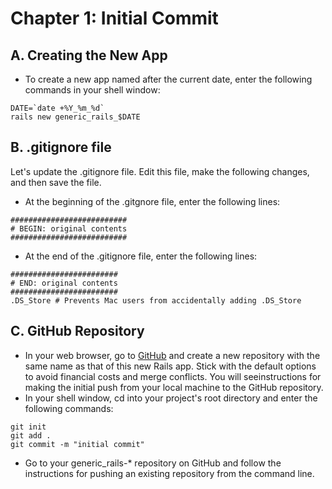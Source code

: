 # Chapter 1: Initial Commit

## A. Creating the New App

* To create a new app named after the current date, enter the following commands in your shell window:
```
DATE=`date +%Y_%m_%d`
rails new generic_rails_$DATE
```

## B. .gitignore file
Let's update the .gitignore file.  Edit this file, make the following changes, and then save the file.
*  At the beginning of the .gitgnore file, enter the following lines:
```
##########################
# BEGIN: original contents
##########################
```
*  At the end of the .gitignore file, enter the following lines:
```
########################
# END: original contents
########################
.DS_Store # Prevents Mac users from accidentally adding .DS_Store
```
## C. GitHub Repository
* In your web browser, go to [GitHub](https://github.com/) and create a new repository with the same name as that of this new 
Rails app.  Stick with the default options to avoid financial costs and merge conflicts.  You will seeinstructions for making the initial push from your local machine to the GitHub repository.
* In your shell window, cd into your project's root directory and enter the following commands:
```
git init
git add .
git commit -m "initial commit"
```
* Go to your generic_rails-* repository on GitHub and follow the instructions for pushing an existing repository from the command line.
